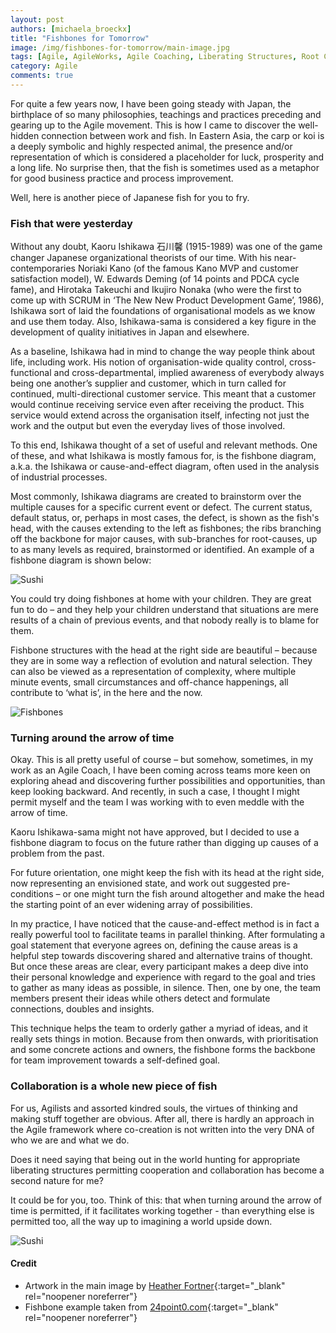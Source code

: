 ```yaml
---
layout: post
authors: [michaela_broeckx]
title: "Fishbones for Tomorrow"
image: /img/fishbones-for-tomorrow/main-image.jpg
tags: [Agile, AgileWorks, Agile Coaching, Liberating Structures, Root Cause Analysis, Powerful Techniques]
category: Agile
comments: true
---
```


For quite a few years now, I have been going steady with Japan, the birthplace of so many philosophies, teachings and practices preceding and gearing up to the Agile movement. 
This is how I came to discover the well-hidden connection between work and fish. 
In Eastern Asia, the carp or koi is a deeply symbolic and highly respected animal, the presence and/or representation of which is considered a placeholder for luck, prosperity and a long life. 
No surprise then, that the fish is sometimes used as a metaphor for good business practice and process improvement.

Well, here is another piece of Japanese fish for you to fry.

### Fish that were yesterday

Without any doubt, Kaoru Ishikawa 石川馨 (1915-1989) was one of the game changer Japanese organizational theorists of our time. 
With his near-contemporaries Noriaki Kano (of the famous Kano MVP and customer satisfaction model), W. Edwards Deming (of 14 points and PDCA cycle fame), and Hirotaka Takeuchi and Ikujiro Nonaka (who were the first to come up with SCRUM in ‘The New New Product Development Game’, 1986), Ishikawa sort of laid the foundations of organisational models as we know and use them today. 
Also, Ishikawa-sama is considered a key figure in the development of quality initiatives in Japan and elsewhere.

As a baseline, Ishikawa had in mind to change the way people think about life, including work. 
His notion of organisation-wide quality control, cross-functional and cross-departmental, implied awareness of everybody always being one another’s supplier and customer, which in turn called for continued, multi-directional customer service. 
This meant that a customer would continue receiving service even after receiving the product. 
This service would extend across the organisation itself, infecting not just the work and the output but even the everyday lives of those involved.

To this end, Ishikawa thought of a set of useful and relevant methods. 
One of these, and what Ishikawa is mostly famous for, is the fishbone diagram, a.k.a. the Ishikawa or cause-and-effect diagram, often used in the analysis of industrial processes.

Most commonly, Ishikawa diagrams are created to brainstorm over the multiple causes for a specific current event or defect. 
The current status, default status, or, perhaps in most cases, the defect, is shown as the fish's head, with the causes extending to the left as fishbones; the ribs branching off the backbone for major causes, with sub-branches for root-causes, up to as many levels as required, brainstormed or identified.
An example of a fishbone diagram is shown below: 

<img alt="Sushi" src="{{ '/img/fishbones-for-tomorrow/fishbone-example.png' | prepend: site.baseurl }}" class="image fit" style="margin:0px auto; max-width: 750px;">

You could try doing fishbones at home with your children. 
They are great fun to do – and they help your children understand that situations are mere results of a chain of previous events, and that nobody really is to blame for them.

Fishbone structures with the head at the right side are beautiful – because they are in some way a reflection of evolution and natural selection. 
They can also be viewed as a representation of complexity, where multiple minute events, small circumstances and off-chance happenings, all contribute to ‘what is’, in the here and the now.

<img alt="Fishbones" src="{{ '/img/fishbones-for-tomorrow/fishbones.png' | prepend: site.baseurl }}" class="image fit" style="margin:0px auto; max-width: 750px;">

### Turning around the arrow of time

Okay. 
This is all pretty useful of course – but somehow, sometimes, in my work as an Agile Coach, I have been coming across teams more keen on exploring ahead and discovering further possibilities and opportunities, than keep looking backward. 
And recently, in such a case, I thought I might permit myself and the team I was working with to even meddle with the arrow of time.

Kaoru Ishikawa-sama might not have approved, but I decided to use a fishbone diagram to focus on the future rather than digging up causes of a problem from the past.

For future orientation, one might keep the fish with its head at the right side, now representing an envisioned state, and work out suggested pre-conditions – or one might turn the fish around altogether and make the head the starting point of an ever widening array of possibilities.

In my practice, I have noticed that the cause-and-effect method is in fact a really powerful tool to facilitate teams in parallel thinking. 
After formulating a goal statement that everyone agrees on, defining the cause areas is a helpful step towards discovering shared and alternative trains of thought. 
But once these areas are clear, every participant makes a deep dive into their personal knowledge and experience with regard to the goal and tries to gather as many ideas as possible, in silence.
Then, one by one, the team members present their ideas while others detect and formulate connections, doubles and insights.

This technique helps the team to orderly gather a myriad of ideas, and it really sets things in motion. 
Because from then onwards, with prioritisation and some concrete actions and owners, the fishbone forms the backbone for team improvement towards a self-defined goal.

### Collaboration is a whole new piece of fish

For us, Agilists and assorted kindred souls, the virtues of thinking and making stuff together are obvious. 
After all, there is hardly an approach in the Agile framework where co-creation is not written into the very DNA of who we are and what we do.

Does it need saying that being out in the world hunting for appropriate liberating structures permitting cooperation and collaboration has become a second nature for me?

It could be for you, too. 
Think of this: that when turning around the arrow of time is permitted, if it facilitates working together - than everything else is permitted too, all the way up to imagining a world upside down.

<img alt="Sushi" src="{{ '/img/fishbones-for-tomorrow/sushi.png' | prepend: site.baseurl }}" class="image fit" style="margin:0px auto; max-width: 750px;">

#### Credit
* Artwork in the main image by [Heather Fortner](http://heatherfortner.com/){:target="_blank" rel="noopener noreferrer"}
* Fishbone example taken from [24point0.com](https://www.24point0.com/powerpoint-business-templates/applications-fishbone-diagram/){:target="_blank" rel="noopener noreferrer"}